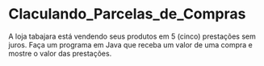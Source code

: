 # Claculando_Parcelas_de_Compras

A loja tabajara está vendendo seus produtos
em 5 (cinco) prestações sem juros. Faça um
programa em Java que receba um valor de
uma compra e mostre o valor das prestações.
